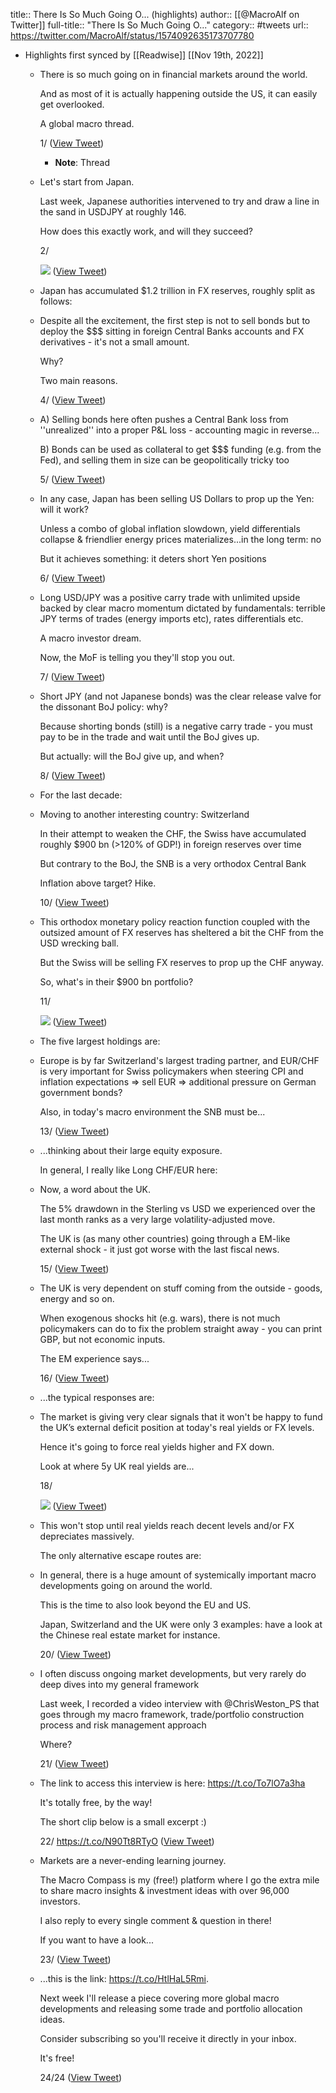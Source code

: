 title:: There Is So Much Going O... (highlights)
author:: [[@MacroAlf on Twitter]]
full-title:: "There Is So Much Going O..."
category:: #tweets
url:: https://twitter.com/MacroAlf/status/1574092635173707780

- Highlights first synced by [[Readwise]] [[Nov 19th, 2022]]
	- There is so much going on in financial markets around the world.
	  
	  And as most of it is actually happening outside the US, it can easily get overlooked.
	  
	  A global macro thread.
	  
	  1/ ([View Tweet](https://twitter.com/MacroAlf/status/1574092635173707780))
		- **Note**: Thread
	- Let's start from Japan.
	  
	  Last week, Japanese authorities intervened to try and draw a line in the sand in USDJPY at roughly 146.
	  
	  How does this exactly work, and will they succeed?
	  
	  2/ 
	  
	  ![](https://pbs.twimg.com/media/Fdg3AZjXwAEC6Xp.jpg) ([View Tweet](https://twitter.com/MacroAlf/status/1574092639049338880))
	- Japan has accumulated $1.2 trillion in FX reserves, roughly split as follows:
	- Despite all the excitement, the first step is not to sell bonds but to deploy the $$$ sitting in foreign Central Banks accounts and FX derivatives - it's not a small amount.
	  
	  Why?
	  
	  Two main reasons.
	  
	  4/ ([View Tweet](https://twitter.com/MacroAlf/status/1574092646335000576))
	- A) Selling bonds here often pushes a Central Bank loss from ''unrealized'' into a proper P&L loss - accounting magic in reverse...
	  
	  B) Bonds can be used as collateral to get $$$ funding (e.g. from the Fed), and selling them in size can be geopolitically tricky too
	  
	  5/ ([View Tweet](https://twitter.com/MacroAlf/status/1574092648046108676))
	- In any case, Japan has been selling US Dollars to prop up the Yen: will it work?
	  
	  Unless a combo of global inflation slowdown, yield differentials collapse & friendlier energy prices materializes...in the long term: no
	  
	  But it achieves something: it deters short Yen positions
	  
	  6/ ([View Tweet](https://twitter.com/MacroAlf/status/1574092649920962563))
	- Long USD/JPY was a positive carry trade with unlimited upside backed by clear macro momentum dictated by fundamentals: terrible JPY terms of trades (energy imports etc), rates differentials etc.
	  
	  A macro investor dream.
	  
	  Now, the MoF is telling you they'll stop you out.
	  
	  7/ ([View Tweet](https://twitter.com/MacroAlf/status/1574092651929944065))
	- Short JPY (and not Japanese bonds) was the clear release valve for the dissonant BoJ policy: why?
	  
	  Because shorting bonds (still) is a negative carry trade - you must pay to be in the trade and wait until the BoJ gives up.
	  
	  But actually: will the BoJ give up, and when?
	  
	  8/ ([View Tweet](https://twitter.com/MacroAlf/status/1574092653611913218))
	- For the last decade:
	- Moving to another interesting country: Switzerland
	  
	  In their attempt to weaken the CHF, the Swiss have accumulated roughly $900 bn (>120% of GDP!) in foreign reserves over time
	  
	  But contrary to the BoJ, the SNB is a very orthodox Central Bank
	  
	  Inflation above target? Hike.
	  
	  10/ ([View Tweet](https://twitter.com/MacroAlf/status/1574092660570173442))
	- This orthodox monetary policy reaction function coupled with the outsized amount of FX reserves has sheltered a bit the CHF from the USD wrecking ball.
	  
	  But the Swiss will be selling FX reserves to prop up the CHF anyway.
	  
	  So, what's in their $900 bn portfolio?
	  
	  11/ 
	  
	  ![](https://pbs.twimg.com/media/FdhE0mAXoAUHZRd.png) ([View Tweet](https://twitter.com/MacroAlf/status/1574092664504553474))
	- The five largest holdings are:
	- Europe is by far Switzerland's largest trading partner, and EUR/CHF is very important for Swiss policymakers when steering CPI and inflation expectations => sell EUR => additional pressure on German government bonds?
	  
	  Also, in today's macro environment the SNB must be...
	  
	  13/ ([View Tweet](https://twitter.com/MacroAlf/status/1574092668648448007))
	- ...thinking about their large equity exposure.
	  
	  In general, I really like Long CHF/EUR here:
	- Now, a word about the UK.
	  
	  The 5% drawdown in the Sterling vs USD we experienced over the last month ranks as a very large volatility-adjusted move.
	  
	  The UK is (as many other countries) going through a EM-like external shock - it just got worse with the last fiscal news.
	  
	  15/ ([View Tweet](https://twitter.com/MacroAlf/status/1574092675351019520))
	- The UK is very dependent on stuff coming from the outside - goods, energy and so on.
	  
	  When exogenous shocks hit (e.g. wars), there is not much policymakers can do to fix the problem straight away - you can print GBP, but not economic inputs.
	  
	  The EM experience says...
	  
	  16/ ([View Tweet](https://twitter.com/MacroAlf/status/1574092677083176960))
	- ...the typical responses are:
	- The market is giving very clear signals that it won't be happy to fund the UK’s external deficit position at today's real yields or FX levels.
	  
	  Hence it's going to force real yields higher and FX down.
	  
	  Look at where 5y UK real yields are...
	  
	  18/ 
	  
	  ![](https://pbs.twimg.com/media/FdhKUwrXEAIB_xk.jpg) ([View Tweet](https://twitter.com/MacroAlf/status/1574092685715148801))
	- This won't stop until real yields reach decent levels and/or FX depreciates massively.
	  
	  The only alternative escape routes are:
	- In general, there is a huge amount of systemically important macro developments going on around the world.
	  
	  This is the time to also look beyond the EU and US.
	  
	  Japan, Switzerland and the UK were only 3 examples: have a look at the Chinese real estate market for instance.
	  
	  20/ ([View Tweet](https://twitter.com/MacroAlf/status/1574092689884053504))
	- I often discuss ongoing market developments, but very rarely do deep dives into my general framework
	  
	  Last week, I recorded a video interview with @ChrisWeston_PS that goes through my macro framework, trade/portfolio construction process and risk management approach
	  
	  Where?
	  
	  21/ ([View Tweet](https://twitter.com/MacroAlf/status/1574092691909931010))
	- The link to access this interview is here: https://t.co/To7lO7a3ha
	  
	  It's totally free, by the way!
	  
	  The short clip below is a small excerpt :)
	  
	  22/ https://t.co/N90Tt8RTyO ([View Tweet](https://twitter.com/MacroAlf/status/1574092748801589253))
	- Markets are a never-ending learning journey.
	  
	  The Macro Compass is my (free!) platform where I go the extra mile to share macro insights & investment ideas with over 96,000 investors.
	  
	  I also reply to every single comment & question in there!
	  
	  If you want to have a look...
	  
	  23/ ([View Tweet](https://twitter.com/MacroAlf/status/1574092752819716096))
	- ...this is the link: https://t.co/HtlHaL5Rmi.
	  
	  Next week I'll release a piece covering more global macro developments and releasing some trade and portfolio allocation ideas.
	  
	  Consider subscribing so you'll receive it directly in your inbox.
	  
	  It's free!
	  
	  24/24 ([View Tweet](https://twitter.com/MacroAlf/status/1574092754929389573))